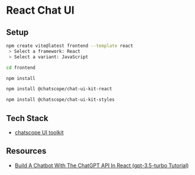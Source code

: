 # React Chat UI

## Setup
```bash
npm create vite@latest frontend --template react
 > Select a framework: React
 > Select a variant: JavaScript

cd frontend

npm install

npm install @chatscope/chat-ui-kit-react

npm install @chatscope/chat-ui-kit-styles
```

## Tech Stack
- [chatscope UI toolkit](https://chatscope.io/)

## Resources
- [Build A Chatbot With The ChatGPT API In React (gpt-3.5-turbo Tutorial)](https://www.youtube.com/watch?v=Lag9Pj_33hM&ab_channel=CooperCodes)